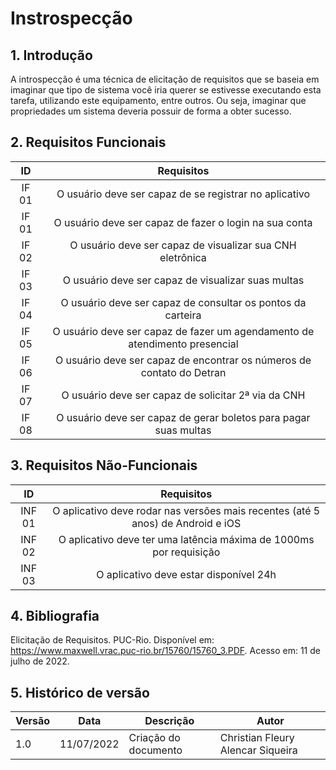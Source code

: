 # Instrospecção

## 1. Introdução
A introspecção é uma técnica de elicitação de requisitos que se baseia em imaginar que tipo de sistema você iria querer se estivesse executando esta tarefa, utilizando este equipamento, entre outros. Ou seja, imaginar que propriedades um sistema deveria possuir de forma a obter sucesso.

## 2. Requisitos Funcionais
| ID | Requisitos | 
|:--:|:--:|
| IF 01 | O usuário deve ser capaz de se registrar no aplicativo | 
| IF 01 | O usuário deve ser capaz de fazer o login na sua conta | 
| IF 02 | O usuário deve ser capaz de visualizar sua CNH eletrônica | 
| IF 03 | O usuário deve ser capaz de visualizar suas multas | 
| IF 04 | O usuário deve ser capaz de consultar os pontos da carteira | 
| IF 05 | O usuário deve ser capaz de fazer um agendamento de atendimento presencial | 
| IF 06 | O usuário deve ser capaz de encontrar os números de contato do Detran | 
| IF 07 | O usuário deve ser capaz de solicitar 2ª via da CNH | 
| IF 08 | O usuário deve ser capaz de gerar boletos para pagar suas multas | 

## 3. Requisitos Não-Funcionais
| ID | Requisitos | 
|:--:|:--:|
| INF 01 | O aplicativo deve rodar nas versões mais recentes (até 5 anos) de Android e iOS |
| INF 02 | O aplicativo deve ter uma latência máxima de 1000ms por requisição |
| INF 03 | O aplicativo deve estar disponível 24h |

## 4. Bibliografia
Elicitação de Requisitos. PUC-Rio. Disponível em: <https://www.maxwell.vrac.puc-rio.br/15760/15760_3.PDF>. Acesso em: 11 de julho de 2022.

## 5. Histórico de versão
| Versão | Data       | Descrição                                           | Autor        |
| ------ | ---------- | --------------------------------------------------- | ------------ |
| 1.0    | 11/07/2022 | Criação do documento | Christian Fleury Alencar Siqueira |